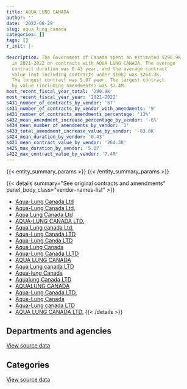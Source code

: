```yaml
---
title: AQUA LUNG CANADA
author: ''
date: '2022-08-29'
slug: aqua_lung_canada
categories: []
tags: []
r_init: |-
  
description: The Government of Canada spent an estimated $290.9K
  in 2021-2022 on contracts with AQUA LUNG CANADA. The average
  contract duration was 0.43 year, and the average contract
  value (not including contracts under $10k) was $264.3K.
  The longest contract was 5.07 year. The largest contract
  by value (including amendments) was $7.4M.
most_recent_fiscal_year_total: '290.9K'
most_recent_fiscal_year_year: '2021-2022'
s431_number_of_contracts_by_vendor: '67'
s431_number_of_contracts_by_vendor_with_amendments: '9'
s431_number_of_contracts_amendments_percentage: '13%'
s432_mean_amendment_increase_percentage_by_vendor: '-6%'
s434_mean_number_of_amendments_by_vendor: '1'
s433_total_amendment_increase_value_by_vendor: '-83.0K'
s424_mean_duration_by_vendor: '0.43'
s421_mean_contract_value_by_vendor: '264.3K'
s425_max_duration_by_vendor: '5.07'
s422_max_contract_value_by_vendor: '7.4M'
---
```


<script src="/rmarkdown-libs/htmlwidgets/htmlwidgets.js"></script>
<link href="/rmarkdown-libs/datatables-css/datatables-crosstalk.css" rel="stylesheet" />
<script src="/rmarkdown-libs/datatables-binding/datatables.js"></script>
<script src="/rmarkdown-libs/jquery/jquery-3.6.0.min.js"></script>
<link href="/rmarkdown-libs/dt-core-bootstrap/css/dataTables.bootstrap.min.css" rel="stylesheet" />
<link href="/rmarkdown-libs/dt-core-bootstrap/css/dataTables.bootstrap.extra.css" rel="stylesheet" />
<script src="/rmarkdown-libs/dt-core-bootstrap/js/jquery.dataTables.min.js"></script>
<script src="/rmarkdown-libs/dt-core-bootstrap/js/dataTables.bootstrap.min.js"></script>
<link href="/rmarkdown-libs/crosstalk/css/crosstalk.min.css" rel="stylesheet" />
<script src="/rmarkdown-libs/crosstalk/js/crosstalk.min.js"></script>
<script src="/rmarkdown-libs/htmlwidgets/htmlwidgets.js"></script>
<link href="/rmarkdown-libs/datatables-css/datatables-crosstalk.css" rel="stylesheet" />
<script src="/rmarkdown-libs/datatables-binding/datatables.js"></script>
<script src="/rmarkdown-libs/jquery/jquery-3.6.0.min.js"></script>
<link href="/rmarkdown-libs/dt-core-bootstrap/css/dataTables.bootstrap.min.css" rel="stylesheet" />
<link href="/rmarkdown-libs/dt-core-bootstrap/css/dataTables.bootstrap.extra.css" rel="stylesheet" />
<script src="/rmarkdown-libs/dt-core-bootstrap/js/jquery.dataTables.min.js"></script>
<script src="/rmarkdown-libs/dt-core-bootstrap/js/dataTables.bootstrap.min.js"></script>
<link href="/rmarkdown-libs/crosstalk/css/crosstalk.min.css" rel="stylesheet" />
<script src="/rmarkdown-libs/crosstalk/js/crosstalk.min.js"></script>

{{< entity_summary_params >}}
{{< /entity_summary_params >}}

{{< details summary="See original contracts and amendments" panel_body_class="vendor-names-list" >}}
- [Aqua-Lung Canada Ltd](https://search.open.canada.ca/en/ct/?sort=contract_value_f%20desc&page=1&search_text=%22Aqua-Lung%20Canada%20Ltd%22)
- [Aqua-Lung Canada Ltd.](https://search.open.canada.ca/en/ct/?sort=contract_value_f%20desc&page=1&search_text=%22Aqua-Lung%20Canada%20Ltd.%22)
- [Aqua Lung Canada Ltd](https://search.open.canada.ca/en/ct/?sort=contract_value_f%20desc&page=1&search_text=%22Aqua%20Lung%20Canada%20Ltd%22)
- [AQUA-LUNG CANADA LTD.](https://search.open.canada.ca/en/ct/?sort=contract_value_f%20desc&page=1&search_text=%22AQUA-LUNG%20CANADA%20LTD.%22)
- [Aqua Lung canada Ltd.](https://search.open.canada.ca/en/ct/?sort=contract_value_f%20desc&page=1&search_text=%22Aqua%20Lung%20canada%20Ltd.%22)
- [Aqua-Lung Canada LTD](https://search.open.canada.ca/en/ct/?sort=contract_value_f%20desc&page=1&search_text=%22Aqua-Lung%20Canada%20LTD%22)
- [Aqua-Lung Canda LTD](https://search.open.canada.ca/en/ct/?sort=contract_value_f%20desc&page=1&search_text=%22Aqua-Lung%20Canda%20LTD%22)
- [Aqua Lung Canada](https://search.open.canada.ca/en/ct/?sort=contract_value_f%20desc&page=1&search_text=%22Aqua%20Lung%20Canada%22)
- [Aqua-Lung Canada LLTD](https://search.open.canada.ca/en/ct/?sort=contract_value_f%20desc&page=1&search_text=%22Aqua-Lung%20Canada%20LLTD%22)
- [AQUA LUNG CANADA](https://search.open.canada.ca/en/ct/?sort=contract_value_f%20desc&page=1&search_text=%22AQUA%20LUNG%20CANADA%22)
- [Aqua Lung canada LTD](https://search.open.canada.ca/en/ct/?sort=contract_value_f%20desc&page=1&search_text=%22Aqua%20Lung%20canada%20LTD%22)
- [Aqua-lung Canada](https://search.open.canada.ca/en/ct/?sort=contract_value_f%20desc&page=1&search_text=%22Aqua-lung%20Canada%22)
- [Aqualung Canada LTD](https://search.open.canada.ca/en/ct/?sort=contract_value_f%20desc&page=1&search_text=%22Aqualung%20Canada%20LTD%22)
- [AQUALUNG CANADA](https://search.open.canada.ca/en/ct/?sort=contract_value_f%20desc&page=1&search_text=%22AQUALUNG%20CANADA%22)
- [Aqua-Lung Canada LTD.](https://search.open.canada.ca/en/ct/?sort=contract_value_f%20desc&page=1&search_text=%22Aqua-Lung%20Canada%20LTD.%22)
- [Aqua-Lung Canada](https://search.open.canada.ca/en/ct/?sort=contract_value_f%20desc&page=1&search_text=%22Aqua-Lung%20Canada%22)
- [Aqua-Lung canada LTD](https://search.open.canada.ca/en/ct/?sort=contract_value_f%20desc&page=1&search_text=%22Aqua-Lung%20canada%20LTD%22)
- [AQUA LUNG CANADA LTD.](https://search.open.canada.ca/en/ct/?sort=contract_value_f%20desc&page=1&search_text=%22AQUA%20LUNG%20CANADA%20LTD.%22)
{{< /details >}}

## Departments and agencies

<div id="htmlwidget-1" style="width:100%;height:auto;" class="datatables html-widget"></div>
<script type="application/json" data-for="htmlwidget-1">{"x":{"style":"bootstrap","filter":"none","vertical":false,"data":[["<a href=\"/departments/dnd-mdn/\">National Defence<\/a>","<a href=\"/departments/rcmp-grc/\">Royal Canadian Mounted Police<\/a>"],[3263475.93,41437.23],[592835.52,25427.97],[1031961.52,32602.09],[263170.3,27720]],"container":"<table class=\"table table-striped table-hover row-border order-column display\">\n  <thead>\n    <tr>\n      <th>Department<\/th>\n      <th>2018-2019<\/th>\n      <th>2019-2020<\/th>\n      <th>2020-2021<\/th>\n      <th>2021-2022<\/th>\n    <\/tr>\n  <\/thead>\n<\/table>","options":{"order":[[4,"desc"]],"pageLength":10,"autoWidth":true,"columnDefs":[{"targets":1,"render":"function(data, type, row, meta) {\n    return type !== 'display' ? data : DTWidget.formatCurrency(data, \"$\", 2, 3, \",\", \".\", true, null);\n  }"},{"targets":2,"render":"function(data, type, row, meta) {\n    return type !== 'display' ? data : DTWidget.formatCurrency(data, \"$\", 2, 3, \",\", \".\", true, null);\n  }"},{"targets":3,"render":"function(data, type, row, meta) {\n    return type !== 'display' ? data : DTWidget.formatCurrency(data, \"$\", 2, 3, \",\", \".\", true, null);\n  }"},{"targets":4,"render":"function(data, type, row, meta) {\n    return type !== 'display' ? data : DTWidget.formatCurrency(data, \"$\", 2, 3, \",\", \".\", true, null);\n  }"},{"width":"16%","targets":[1,2,3,4]},{"className":"dt-right","targets":[1,2,3,4]}],"orderClasses":false}},"evals":["options.columnDefs.0.render","options.columnDefs.1.render","options.columnDefs.2.render","options.columnDefs.3.render"],"jsHooks":[]}</script>
<p class="text-right">
<a href="https://github.com/GoC-Spending/contracts-data/tree/main/data/out/vendors/aqua_lung_canada/summary_by_fiscal_year_by_department.csv" class="source-data-link btn btn-link">View source data</a>
</p>

## Categories

<div id="htmlwidget-2" style="width:100%;height:auto;" class="datatables html-widget"></div>
<script type="application/json" data-for="htmlwidget-2">{"x":{"style":"bootstrap","filter":"none","vertical":false,"data":[["<a href=\"/categories/defence/\">Defence<\/a>","<a href=\"/categories/industrial_products_and_services/\">Industrial products and services<\/a>","<a href=\"/categories/human_capital/\">Human capital<\/a>"],[3238789.8,48094.72,18028.64],[592835.52,23116.6,2311.36],[1018719.27,45844.34,null],[263170.3,null,27720]],"container":"<table class=\"table table-striped table-hover row-border order-column display\">\n  <thead>\n    <tr>\n      <th>Category<\/th>\n      <th>2018-2019<\/th>\n      <th>2019-2020<\/th>\n      <th>2020-2021<\/th>\n      <th>2021-2022<\/th>\n    <\/tr>\n  <\/thead>\n<\/table>","options":{"order":[[4,"desc"]],"dom":"t","pageLength":30,"autoWidth":true,"columnDefs":[{"targets":1,"render":"function(data, type, row, meta) {\n    return type !== 'display' ? data : DTWidget.formatCurrency(data, \"$\", 2, 3, \",\", \".\", true, null);\n  }"},{"targets":2,"render":"function(data, type, row, meta) {\n    return type !== 'display' ? data : DTWidget.formatCurrency(data, \"$\", 2, 3, \",\", \".\", true, null);\n  }"},{"targets":3,"render":"function(data, type, row, meta) {\n    return type !== 'display' ? data : DTWidget.formatCurrency(data, \"$\", 2, 3, \",\", \".\", true, null);\n  }"},{"targets":4,"render":"function(data, type, row, meta) {\n    return type !== 'display' ? data : DTWidget.formatCurrency(data, \"$\", 2, 3, \",\", \".\", true, null);\n  }"},{"width":"16%","targets":[1,2,3,4]},{"className":"dt-right","targets":[1,2,3,4]}],"orderClasses":false,"lengthMenu":[10,25,30,50,100]}},"evals":["options.columnDefs.0.render","options.columnDefs.1.render","options.columnDefs.2.render","options.columnDefs.3.render"],"jsHooks":[]}</script>
<p class="text-right">
<a href="https://github.com/GoC-Spending/contracts-data/tree/main/data/out/vendors/aqua_lung_canada/summary_by_fiscal_year_by_category.csv" class="source-data-link btn btn-link">View source data</a>
</p>
